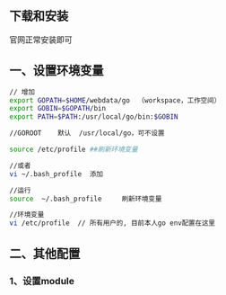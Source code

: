 ## 下载和安装
官网正常安装即可

## 一、设置环境变量
```sh
// 增加
export GOPATH=$HOME/webdata/go  （workspace，工作空间）
export GOBIN=$GOPATH/bin
export PATH=$PATH:/usr/local/go/bin:$GOBIN

//GOROOT    默认  /usr/local/go，可不设置

source /etc/profile ##刷新环境变量

//或者
vi ~/.bash_profile  添加

//运行
source  ~/.bash_profile     刷新环境变量

//环境变量
vi /etc/profile  // 所有用户的, 目前本人go env配置在这里
```

## 二、其他配置

### 1、设置module



